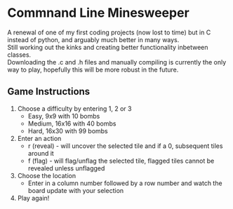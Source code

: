 # Commnand Line Minesweeper

A renewal of one of my first coding projects (now lost to time) but in C instead of python, and arguably much better in many ways.  
Still working out the kinks and creating better functionality inbetween classes.  
Downloading the .c and .h files and manually compiling is currently the only way to play, hopefully this will be more robust in the future.  

## Game Instructions

1. Choose a difficulty by entering 1, 2 or 3
    * Easy, 9x9 with 10 bombs
    * Medium, 16x16 with 40 bombs
    * Hard, 16x30 with 99 bombs
2. Enter an action
    * r (reveal) - will uncover the selected tile and if a 0, subsequent tiles around it
    * f (flag) - will flag/unflag the selected tile, flagged tiles cannot be revealed unless unflagged
3. Choose the location
    * Enter in a column number followed by a row number and watch the board update with your selection
4. Play again!
